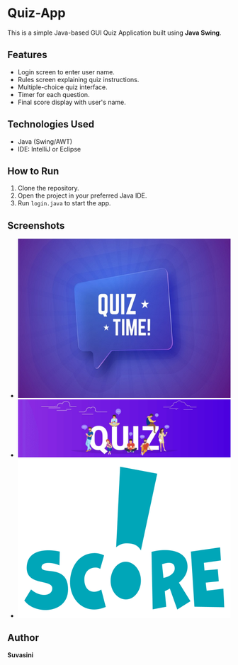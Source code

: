 # Quiz-App

This is a simple Java-based GUI Quiz Application built using **Java Swing**.

## Features
- Login screen to enter user name.
- Rules screen explaining quiz instructions.
- Multiple-choice quiz interface.
- Timer for each question.
- Final score display with user's name.

## Technologies Used
- Java (Swing/AWT)
- IDE: IntelliJ or Eclipse

## How to Run
1. Clone the repository.
2. Open the project in your preferred Java IDE.
3. Run `login.java` to start the app.

## Screenshots
- ![Login](login.jpeg)
- ![Quiz](quiz.jpg)
- ![Score](score.png)

## Author
**Suvasini**
